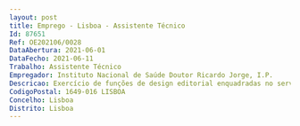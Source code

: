 ```yaml
--- 
layout: post
title: Emprego - Lisboa - Assistente Técnico
Id: 87651
Ref: OE202106/0028
DataAbertura: 2021-06-01
DataFecho: 2021-06-11
Trabalho: Assistente Técnico
Empregador: Instituto Nacional de Saúde Doutor Ricardo Jorge, I.P.
Descricao: Exercício de funções de design editorial enquadradas no serviço de publicações do INSA, I. P., no âmbito das atividades da área da Biblioteca da Saúde, cujas competências estão previstas no artigo 49º do Regulamento nº 329 2013, de 28 de agosto
CodigoPostal: 1649-016 LISBOA
Concelho: Lisboa
Distrito: Lisboa
--- 
```

